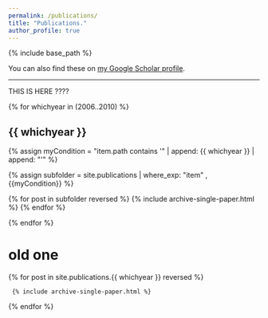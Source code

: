 ```yaml
---
permalink: /publications/
title: "Publications."
author_profile: true
---
```


{% include base_path %}

You can also find these on <a href="https://scholar.google.com/citations?user=IGApvF0AAAAJ&hl=en">my Google Scholar profile</a>.

<hr>
THIS IS HERE ????

{% for whichyear in (2006..2010) %}

  <h2>{{ whichyear }}</h2>
  
  {% assign myCondition = "item.path contains '" | append: {{ whichyear }} | append: "'" %}

  {% assign subfolder = site.publications | where_exp: "item" , {{myCondition}} %}
  
  {% for post in subfolder reversed %}
    {% include archive-single-paper.html %}
  {% endfor %}

{% endfor %}

  


<h1> old one </h1>

{% for post in site.publications.{{ whichyear }} reversed %}
  
     {% include archive-single-paper.html %}
  
{% endfor %}


